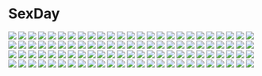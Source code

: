 # SexDay
![](https://konachan.com/image/1793844df506cae686ffdd648a299a51/Konachan.com%20-%2017548%20blood%20elfen_lied%20monochrome%20nana_%28elfen_lied%29%20white.jpg)
![](https://konachan.com/jpeg/0f91d14c6ff0af44ab96c48ef7ae0c21/Konachan.com%20-%20116791%20bikini%20cube%20game_cg%20hirosaki_kanade%20kantoku%20swimsuit%20your_diary.jpg)
![](https://konachan.com/image/43acd33efb9ffc68a0e1fc21b389211a/Konachan.com%20-%2027814%20eyepatch%20ikkitousen%20ryomou_shimei%20sonsaku_hakufu.jpg)
![](https://konachan.com/image/108769e2ade4f5692fa4a3adf9ec1f04/Konachan.com%20-%2048999%20calendar%20kannagi_itsuki%20kawai_honoka%20leopard%20shishidou_akiha%20shishidou_imoko%20sora_wo_kakeru_shoujo.jpg)
![](https://konachan.com/image/ca415f6132a5a0d2b10f75cad331dcb0/Konachan.com%20-%20104718%20blue_eyes%20blue_hair%20blush%20dress%20gun%20hat%20long_hair%20pantyhose%20pink_eyes%20pink_hair%20red_eyes%20ribbons%20sky%20spirtie%20sword%20thighhighs%20tomoe_mami%20weapon.jpg)
![](https://konachan.com/image/716b9ff9966183056b924ffad66b1bf1/Konachan.com%20-%20183068%20black_hair%20brown_eyes%20brown_hair%20building%20kiyama_harumi%20misaka_mikoto%20rocker%20saten_ruiko%20school_uniform%20shirai_kuroko%20skirt%20tree%20uiharu_kazari.jpg)
![](https://konachan.com/jpeg/466d62849fb7abf048abc61f79617dda/Konachan.com%20-%20151545%20aiura_ichika%20breasts%20censored%20game_cg%20hadashi_shoujo%20harem%20ino%20kasane_rinzu%20kujou_ruri%20narushima_atsuki%20nipples%20nude%20paizuri%20penis%20wet.jpg)
![](https://konachan.com/jpeg/76e2ec442e085dff29104865210d0d62/Konachan.com%20-%20303943%20albinoraccoon%20all_male%20bow%20gray_hair%20headdress%20lolita_fashion%20long_hair%20male%20original%20pointed_ears%20red_eyes%20skirt%20trap%20white%20wings.jpg)
![](https://konachan.com/jpeg/fdb8eb73262787cb2c8b3778235336b0/Konachan.com%20-%2029878%20calendar%20taiko_no_tatsujin%20vector.jpg)
![](https://konachan.com/image/579423da4559d5bb70c1419510a9c0c9/Konachan.com%20-%20110331%20barefoot%20blonde_hair%20chinese_clothes%20chinese_dress%20lasterk%20ponytail%20shin_sangoku_musou%20wang_yuanji.jpg)
![](https://konachan.com/jpeg/c84a3590e1a806b263adf33871b407d0/Konachan.com%20-%20213239%20clouds%20mks%20nobody%20original%20scenic%20sky%20sunset.jpg)
![](https://konachan.com/image/8c60f3b30af251ccc68356919cc638ee/Konachan.com%20-%20143880%20blue_hair%20book%20bow%20dress%20drink%20flowers%20hat%20red_eyes%20remilia_scarlet%20rose%20short_hair%20touhou%20vampire%20wings%20zimajiang.jpg)
![](https://konachan.com/image/f6470f2dc1603c9cfdd931a51d0b5b6b/Konachan.com%20-%20145794%20amamiya_minato%20ass%20clouds%20fang%20original%20purple_eyes%20sky%20swimsuit%20wet.jpg)
![](https://konachan.com/jpeg/f06d702fc9fe23ffa20a1a404eccc386/Konachan.com%20-%20268461%20anus%20ass%20black_eyes%20black_hair%20breasts%20cura%20flowers%20game_cg%20lose%20monobeno%20nipples%20nude%20onsen%20petals%20ponytail%20pussy%20pussy_juice%20uncensored%20water.jpg)
![](https://konachan.com/image/011faca706613b83bb774411b27a8457/Konachan.com%20-%20123975%20animal_ears%20aoba_senkiri%20bunny_ears%20bunnygirl%20flowers%20japanese_clothes%20kimono%20purple_hair%20red_eyes%20reisen_udongein_inaba%20touhou%20wink.jpg)
![](https://konachan.com/image/bcf255b6158974e73204b7335f316bfa/Konachan.com%20-%2028581%20censored%20chu_x_chu%20cum%20game_cg%20penis%20unisonshift.jpg)
![](https://konachan.com/jpeg/bf25438d64c30a661b30f7b43bc8ecb3/Konachan.com%20-%2093701%202girls%20aqua_hair%20forest%20hatsune_miku%20long_hair%20megurine_luka%20nude%20pink_hair%20tree%20twintails%20urami%20vocaloid%20water%20wet.jpg)
![](https://konachan.com/image/f08861e6f040308671e6868163c03780/Konachan.com%20-%20200422%20blonde_hair%20blue_eyes%20clouds%20dark_skin%20flowers%20long_hair%20school_swimsuit%20sky%20sorano_eika%20swim_ring%20swimsuit%20tan_lines%20water%20wet%20wristwear.jpg)
![](https://konachan.com/image/d1d686b45ab4196413ceb64f869a6d28/Konachan.com%20-%20294334%20aliasing%20hoodie%20idolmaster%20idolmaster_shiny_colors%20kneehighs%20sakeharasu%20serizawa_asahi%20shorts%20snow%20tree%20winter.jpg)
![](https://konachan.com/image/196af1103e1927bbbad976f9fa9beef0/Konachan.com%20-%2043128%202girls%20ayanami_rei%20breasts%20neon_genesis_evangelion%20nipples%20nude%20pussy%20soryu_asuka_langley%20third-party_edit.jpg)
![](https://konachan.com/image/fb5042854c7889cfc5d51e12a2aae7ae/Konachan.com%20-%20175135%20animal%20blue_eyes%20dress%20fish%20long_hair%20original%20ruurin%20underwater%20water%20watermark%20white_hair.jpg)
![](https://konachan.com/image/877029cdbec84319bea5e7c1d820f501/Konachan.com%20-%20190601%20ass%20blonde_hair%20breasts%20dengeki_hime%20green_eyes%20jpeg_artifacts%20logo%20long_hair%20nipples%20ohno_tetsuya%20panties%20sword%20thighhighs%20topless%20underwear%20weapon.jpg)
![](https://konachan.com/image/53b4e576567a28be1cc188c004f95f6d/Konachan.com%20-%20151875%20annelotte%20armor%20ass%20blue_eyes%20blue_hair%20clouds%20flowers%20grass%20long_hair%20queen%27s_blade%20sky%20sword%20underwear%20vector%20weapon.jpg)
![](https://konachan.com/image/cdb9e80157f4bcbb9eaf0c0a1a947c72/Konachan.com%20-%206587%20brown_hair%20gun%20noir%20short_hair%20sky%20water%20weapon%20yuumura_kirika.jpg)
![](https://konachan.com/jpeg/de0a950a8218c14591fedcec77eef98e/Konachan.com%20-%2046047%20fumio%20hoshiuta%20school_uniform%20suoh_nanano.jpg)
![](https://konachan.com/image/91c828408e88aca140c90a98a5b54ec5/Konachan.com%20-%20216851%20mivit%20pantyhose%20rana_%28vocaloid%29%20vocaloid.jpg)
![](https://konachan.com/image/b511c77ed6356c28ff9890d2b5dfcf3a/Konachan.com%20-%20238552%20nodata%20puzzle_%26_dragons%20sonia_%28p%26d%29.jpg)
![](https://konachan.com/image/de8fd0c449878eaa7ab58e601d8fc335/Konachan.com%20-%20100377%20akemi_homura%20kaname_madoka%20mahou_shoujo_madoka_magica%20miki_sayaka%20sakura_kyouko%20tomoe_mami.jpg)
![](https://konachan.com/jpeg/bbe6e4c33d9de0a3b9e5ca855ebf17f5/Konachan.com%20-%20268261%20animal%20ball%20beach%20bikini%20breasts%20cat%20catboy%20catgirl%20clouds%20drink%20fkey%20group%20male%20red_eyes%20shade%20signed%20sketch%20sky%20sport%20swimsuit%20waifu2x%20water.jpg)
![](https://konachan.com/image/c34ff9d6166099d78049ea32c3d60d45/Konachan.com%20-%20105656%20animal_ears%20kishida_mel%20tagme.jpg)
![](https://konachan.com/image/94497ed5cb5bb612b080fe41b37bf0bd/Konachan.com%20-%20234465%20dress%20gochuumon_wa_usagi_desu_ka%3F%20grass%20hoto_cocoa%20loli%20long_hair%20orange_hair%20petals%20purple_eyes%20summer_dress%20toketou.jpg)
![](https://konachan.com/image/f4221287038ea02c60f8115a7c04676c/Konachan.com%20-%2096693%20blue_eyes%20blue_hair%20blush%20cameltoe%20cat_smile%20elbow_gloves%20gloves%20kyuubee%20miki_sayaka%20panties%20red_eyes%20short_hair%20sword%20thighhighs%20underwear%20weapon.jpg)
![](https://konachan.com/image/268c3f5c6c0cca581887a8c44a027ce8/Konachan.com%20-%205019%20clannad%20green_hair%20ibuki_fuuko%20key%20logo%20long_hair%20pajamas%20yellow_eyes%20zoom_layer.jpg)
![](https://konachan.com/jpeg/fe1e69c171328a7be8d68d731d45933d/Konachan.com%20-%20206979%20barefoot%20blue_hair%20dress%20drink%20oukatihiro%20red_eyes%20remilia_scarlet%20short_hair%20touhou%20vampire%20white%20wings%20wristwear.jpg)
![](https://konachan.com/image/6ee952ca78461fb5e369f065d5878993/Konachan.com%20-%206794%20canvas.jpg)
![](https://konachan.com/image/e9b7b03196d7e3372cd3b3dc45e95f19/Konachan.com%20-%2084692%202no%20blonde_hair%20bra%20green_eyes%20original%20panties%20ribbons%20third-party_edit%20underwear%20weapon.jpg)
![](https://konachan.com/image/2f9512c71d5043b18e50074f91cf3384/Konachan.com%20-%2043607%20hanamura_yosuke%20persona%20persona_4%20satonaka_chie.jpg)
![](https://konachan.com/image/35704bec020afb43277d1d41f9fc3c9f/Konachan.com%20-%2056780%20cameltoe%20chibi%20clochette%20daikanyama_sumire%20mitsumine_minato%20nonomura_nino%20oshiki_hitoshi%20panties%20suzunone_seven%20takatori_yuzuri%20underwear.jpg)
![](https://konachan.com/image/00d21c59ca8994915c041e7cc2142525/Konachan.com%20-%2025447%20book%20glasses%20maruto%20read_or_die%20yomiko_readman.jpg)
![](https://konachan.com/image/91cae16a299d1df69070531fc0a0069e/Konachan.com%20-%20135919%20xiamianliele.jpg)
![](https://konachan.com/image/f260542f53051ebd4d8bbbd7cd97bf0c/Konachan.com%20-%20186340%20bed%20blue_eyes%20censored%20cube%20cum%20flat_chest%20fujimura_natsuki%20game_cg%20kantoku%20long_hair%20nude%20purple_hair%20pussy%20pussy_juice%20sex%20spread_legs%20your_diary.jpg)
![](https://konachan.com/image/3a2a4229f0018e32cbdcfc0a83202d50/Konachan.com%20-%20129672%20animal_ears%20bicolored_eyes%20horns%20inu_x_boku_ss%20jpeg_artifacts%20kan_satomi%20male%20miketsukami_soushi%20purple_eyes%20signed%20stockings%20tail%20weapon.jpg)
![](https://konachan.com/jpeg/febf28c710489a9db422ef721f939bcc/Konachan.com%20-%20305820%202girls%20animal_ears%20bed%20blue_eyes%20blush%20brown_hair%20cat_smile%20catgirl%20dress%20long_hair%20nekopara%20seoki_%28hi3031%29%20tail%20twintails%20white_hair%20yellow_eyes.jpg)
![](https://konachan.com/image/c1ebf557599e7a96c419350bcc4b52a4/Konachan.com%20-%20178702%20barefoot%20black_hair%20bow%20dress%20hat%20kijin_seija%20moon%20night%20purple_eyes%20purple_hair%20red_eyes%20red_hair%20ribbons%20short_hair%20touhou%20white_hair.jpg)
![](https://konachan.com/jpeg/aed81007e5fbb22ccca297b3a5a0417c/Konachan.com%20-%20122704%20akiyama_mio%20hirasawa_yui%20k-on%21%20kotobuki_tsumugi.jpg)
![](https://konachan.com/image/3f7807108c1e5bdb9c61af5944e82394/Konachan.com%20-%20161266%20blue_hair%20cinematograph%20eyepatch%20gun%20innocent_bullet%20logo%20long_hair%20miyasu_sanae%20orange_eyes%20school_uniform%20tagme%20weapon.jpg)
![](https://konachan.com/image/f52b180e909df512a8352f0d4eefa117/Konachan.com%20-%20160714%2040hara%20aqua_eyes%20blonde_hair%20blush%20bow%20clouds%20dress%20headphones%20kagamine_rin%20sky%20thighhighs%20vocaloid%20zettai_ryouiki.jpg)
![](https://konachan.com/image/81e7350db2c61dc5f01c333935a02883/Konachan.com%20-%20160531%20book%20bubbles%20drums%20guitar%20instrument%20masaki_%28smoothiepool%29%20original%20phone%20piano%20underwater%20water.jpg)
![](https://konachan.com/jpeg/b81979b0ac06a0b57e316460ce368883/Konachan.com%20-%20219764%20blush%20carol_works%20game_cg%20garter_belt%20panties%20red_eyes%20school_uniform%20skirt%20tagme_%28artist%29%20thighhighs%20toudou_raimu%20underwear%20urine%20white_hair.jpg)
![](https://konachan.com/image/f58bc7c6efa8be628855a8a142550e51/Konachan.com%20-%20214728%20aliasing%20animal_ears%20breasts%20cleavage%20demonk%20dressing%20fate_extra%20fate_stay_night%20fate_%28series%29%20foxgirl%20pink_hair%20tail%20thighhighs%20yellow_eyes.jpg)
![](https://konachan.com/image/18b7170f6e02e0254ce8ff02dae6572c/Konachan.com%20-%20103537%20close%20green_eyes%20green_hair%20gumi%20penchop%20vocaloid.jpg)
![](https://konachan.com/image/1b09606e4758a98043a24db6c8360fa0/Konachan.com%20-%2014920%20alucard%20hellsing.jpg)
![](https://konachan.com/image/1e2bd1da9f4d644b718fc1d4185f085e/Konachan.com%20-%20212820%20aqua_eyes%20cropped%20elbow_gloves%20flowers%20gloves%20headdress%20long_hair%20navel%20no_bra%20panties%20pink_hair%20rose%20see_through%20swd3e2%20thighhighs%20underwear.jpg)
![](https://konachan.com/image/c814759248dc57adc001a87a48ec5237/Konachan.com%20-%20212429%20caring201%20monkey_d_luffy%20one_piece%20portgas_d_ace%20sabo.jpg)
![](https://konachan.com/jpeg/47c6025efdc89e957b46b7c57dc3fab8/Konachan.com%20-%20285596%20black_hair%20bow%20kneehighs%20original%20panties%20purple_eyes%20school_uniform%20short_hair%20skirt%20twinpoo%20underwear%20upskirt%20waifu2x.jpg)
![](https://konachan.com/jpeg/8ec6c0b773df7c720ae752f263130a0b/Konachan.com%20-%20182910%20aqua_eyes%20blonde_hair%20blush%20breast_grab%20breasts%20cameltoe%20game_cg%20hoodie%20nipples%20panties%20sayori%20smile%20socks%20spread_legs%20twintails%20underwear.jpg)
![](https://konachan.com/image/3a74905e3b620fda6ca7ae5cc2af80f5/Konachan.com%20-%2012580%20pia_carrot%20thighhighs%20waitress.jpg)
![](https://konachan.com/image/e972a06d45e44ae5b66a40d9204ec917/Konachan.com%20-%2063140%20tagme.jpg)
![](https://konachan.com/jpeg/f0329b84852805386c0b0408be49771a/Konachan.com%20-%20237564%202girls%20animal_ears%20ass%20blush%20bow%20breasts%20flowers%20gray_hair%20long_hair%20panties%20petals%20purple_eyes%20ribbons%20scan%20thighhighs%20underwear%20watermark%20wink.jpg)
![](https://konachan.com/image/f83e86e9063644fe0f909af25fb49fb2/Konachan.com%20-%2028458%20ayanami_rei%20kobayashi_yuji%20neon_genesis_evangelion.jpg)
![](https://konachan.com/jpeg/910f3ce53b3ff87c58681cfd3c6db7e5/Konachan.com%20-%2041916%20chibi%20kyouran_kazoku_nikki.jpg)
![](https://konachan.com/image/8035f0ae4a57c63448fe5cd487fb3549/Konachan.com%20-%20207225%20aqua_hair%20dress%20hatsune_miku%20long_hair%20rain%20summer_dress%20tree%20twintails%20umbrella%20usky%20vocaloid%20water.jpg)
![](https://konachan.com/image/458dcfc661db81e4d0d2e54105b01a3a/Konachan.com%20-%20305647%20ass%20banicha%20blush%20bones%20braids%20breasts%20brown_hair%20horns%20long_hair%20nude%20original%20twintails%20yellow_eyes.jpg)
![](https://konachan.com/image/06117a3fcaa7336d4ddfcc6736bde2a7/Konachan.com%20-%20295361%20black_hair%20close%20long_hair%20red_eyes%20reiuji_utsuho%20signed%20touhou%20toutenkou%20wings.jpg)
![](https://konachan.com/jpeg/34b068c725ff6ebe1554f480cdf47fb3/Konachan.com%20-%20259774%20hatsune_miku%20long_hair%20panties%20striped_panties%20tagme_%28artist%29%20third-party_edit%20twintails%20underwear%20vocaloid.jpg)
![](https://konachan.com/jpeg/308eadbfec216189b0f244e33c786914/Konachan.com%20-%20139474%20fortissimo__akkord%3Absusvier%20game_cg%20long_hair%20ooba_kagerou%20sakura_%28fortissimo%29.jpg)
![](https://konachan.com/image/ccdffee1a465ef5c23f5f5a5d1e534f1/Konachan.com%20-%20184229%20blue_hair%20gun%20jpeg_artifacts%20koh_%28minagi_kou%29%20long_hair%20original%20purple_eyes%20rain%20school_uniform%20skirt%20twintails%20water%20weapon%20wristwear.jpg)
![](https://konachan.com/jpeg/cf7dc864fbd76446437651c6462fac5a/Konachan.com%20-%20166613%20amelia_rose_brettingham%20ankoromochi%20blonde_hair%20blue_eyes%20drink%20game_cg%20long_hair%20peassoft%20satou_satoru%20school_uniform%20thighhighs%20tiara%20tie.jpg)
![](https://konachan.com/jpeg/ddfc57063c0d13ecf3b34889d05da606/Konachan.com%20-%20286886%20ass%20barefoot%20beach%20bikini%20breasts%20cait%20cleavage%20doll%20night%20pink_hair%20purple_eyes%20short_hair%20sky%20stars%20swimsuit%20twintails%20water%20wet%20yonomori_kobeni.jpg)
![](https://konachan.com/image/8ae0d4694e1bca64c90c49e81b3e1f7e/Konachan.com%20-%20215834%20censored%20cum%20handjob%20kijin_seija%20penis%20reiha%20sex%20touhou.jpg)
![](https://konachan.com/image/9a9dc52842788433cd48d5032f4432d0/Konachan.com%20-%2079114%20barefoot%20brown_eyes%20brown_hair%20bunny%20food%20original%20yuko666.jpg)
![](https://konachan.com/image/ee4883d6e9bc2fea6fbf56134b12bda7/Konachan.com%20-%20104078%20aqua_eyes%20black_hair%20blush%20edogawakid%20gokou_ruri%20japanese_clothes%20kimono%20kousaka_kirino%20long_hair%20male%20orange_hair%20purple_eyes%20short_hair.jpg)
![](https://konachan.com/image/9108865f1b80297da318672b65e5b4fe/Konachan.com%20-%206161%20animal_ears%20blonde_hair%20brown%20catgirl%20gloves%20navel%20ragnarok_online%20red_eyes%20short_hair%20thief_%28ragnarok_online%29.jpg)
![](https://konachan.com/image/8ee453ce5dc62c283d6e8dc8bd4c611b/Konachan.com%20-%2033698%20animal_ears%20black%20craft_lawrence%20horo%20long_hair%20ookami_to_koushinryou%20orange_hair%20red_eyes%20short_hair%20wolfgirl.jpg)
![](https://konachan.com/image/805ae4764e2eb3574a28ed1adbf6d5b9/Konachan.com%20-%20116128%202girls%20animal_ears%20aqua_eyes%20blonde_hair%20byoubu_tetora%20dr.foresuto%20game_cg%20goggles%20otomimi_infinity%20thighhighs%20tie%20twintails%20white_hair%20yasaka_minato.jpg)
![](https://konachan.com/jpeg/91d1d835222adcb1636a2897a74ceb1e/Konachan.com%20-%20149051%202girls%20breasts%20cleavage%20korie_riko%20long_hair%20original%20thighhighs.jpg)
![](https://konachan.com/jpeg/16d27afee036d75f49c1a12df42f0df6/Konachan.com%20-%20139213%20ass%20bloomers%20brown_hair%20game_cg%20green_eyes%20moonstone%20princess_evangile%20saeki_nao%20sagisawa_chiho.jpg)
![](https://konachan.com/jpeg/1e2b61d127a6744dc465955d283eb8e2/Konachan.com%20-%2038627%20gym_uniform%20kusano%20matsu%20musubi%20sekirei%20tsukiumi.jpg)
![](https://konachan.com/jpeg/af7df8fc45491ad0333c518aac5d00c1/Konachan.com%20-%20271681%20blonde_hair%20blush%20dress%20flowers%20food%20fruit%20lolita_fashion%20orange_eyes%20original%20panties%20reinama%20rose%20strawberry%20thighhighs%20underwear.jpg)
![](https://konachan.com/image/c3d8e892cda0881f33cf3c86b153f10d/Konachan.com%20-%20246265%20animal%20aqua_eyes%20bikini%20brown_hair%20fish%20original%20sakeharasu%20short_hair%20stars%20swim_ring%20swimsuit%20thighhighs.jpg)
![](https://konachan.com/image/e48094d7baaf9034d97f932c41781255/Konachan.com%20-%20134330%20asia_argento%20blonde_hair%20blue_hair%20bra%20breasts%20green_eyes%20highschool_dxd%20himejima_akeno%20long_hair%20no_bra%20purple_eyes%20underwear.jpg)
![](https://konachan.com/image/b4f7a03b730684e7a5c8fe3ed805a4e3/Konachan.com%20-%2090447%202girls%20animal_ears%20chibi%20dress%20izayoi_sakuya%20maid%20remilia_scarlet%20takahero%20touhou%20vampire%20wings%20wink.jpg)
![](https://konachan.com/jpeg/c985730a95d87247c8bd22e7e34e644c/Konachan.com%20-%20122566%20blonde_hair%20blue_eyes%20blush%20breasts%20cleavage%20cygnus%20erect_nipples%20game_cg%20headdress%20long_hair%20male%20murial%20odagiri_touka.jpg)
![](https://konachan.com/jpeg/1455594c66b995a69d4aededfa331a36/Konachan.com%20-%20306540%20blush%20bra%20breasts%20cleavage%20fate_%28series%29%20garter_belt%20mash_kyrielight%20morizono_shiki%20open_shirt%20panties%20purple_eyes%20purple_hair%20stockings%20underwear.jpg)
![](https://konachan.com/image/833bfc21d500ce95c724ad63451a9a6a/Konachan.com%20-%2044366%20bed%20green_green%20minami_sanae%20pajamas.jpg)
![](https://konachan.com/jpeg/f9dcadefdec67b6155a9e5df03efb156/Konachan.com%20-%2099177%20mahou_shoujo_madoka_magica%20sakura_kyouko.jpg)
![](https://konachan.com/image/14a3fbd92e17059393b4cfa347ecafb6/Konachan.com%20-%20204377%20albedo%20black_hair%20demon%20elbow_gloves%20feathers%20gloves%20horns%20jpeg_artifacts%20long_hair%20overlord%20signed%20sishenfan%20wings%20yellow_eyes.jpg)
![](https://konachan.com/jpeg/1127aa9b0b4245b900e555a2901bd574/Konachan.com%20-%20125311%20merry_nightmare%20pointed_ears%20yumekui_merry.jpg)
![](https://konachan.com/image/2f0ec1eaaa6f1a0677775452706070a7/Konachan.com%20-%2014907%20gun%20hellsing%20seras_victoria%20thighhighs%20weapon.jpg)
![](https://konachan.com/image/76d1022a74420abc2d61846cbba4d590/Konachan.com%20-%2033213%20butterfly%20somedays_dreamers%20tagme%20yoshizuki_kumichi.jpg)
![](https://konachan.com/image/bfe170689e0967dfda7b539beca1c215/Konachan.com%20-%2019023%20all_male%20male%20naruto%20uchiha_itachi.jpg)
![](https://konachan.com/image/772a83e51dce8ccadf2376a75f41a66f/Konachan.com%20-%2098513%20barefoot%20bikini%20blonde_hair%20blood_elf%20book%20breasts%20cleavage%20green_eyes%20long_hair%20nipple_slip%20pointed_ears%20ponytail%20swimsuit%20watermark%20windforcelan.jpg)
![](https://konachan.com/image/25599c3e65d3b48471fcffc831175370/Konachan.com%20-%2027706%20animal_ears%20bell%20blush%20catgirl%20collar%20izumi_ako%20mahou_sensei_negima%20purple_hair%20ribbons%20short_hair%20shorts%20tail%20yellow_eyes%20zoom_layer.jpg)
![](https://konachan.com/jpeg/9c1b7a495af833d441b42a7537117c41/Konachan.com%20-%20219192%205_nenme_no_houkago%20black_hair%20clouds%20kantoku%20landscape%20long_hair%20nagisa_%28kantoku%29%20original%20scan%20scenic%20school_uniform%20skirt%20sunset.jpg)
![](https://konachan.com/image/7b47657b75d18a331d681c2e8edc74e6/Konachan.com%20-%20177028%20black_eyes%20black_hair%20boots%20city%20eeotoko%20mikasa_ackerman%20scarf%20shingeki_no_kyojin%20short_hair%20sword%20weapon.jpg)
![](https://konachan.com/image/dffddb4dab49977610d4ca4b0e3f860f/Konachan.com%20-%20141340%20animal%20fish%20green_eyes%20long_hair%20nipples%20original%20panties%20purple_hair%20sayika%20see_through%20underwear%20water%20wet.jpg)
![](https://konachan.com/image/531cb78ce1f45be8eb7c5680d2dd68e6/Konachan.com%20-%20162621%20ass%20bodysuit%20gatakk%20guilty_crown%20purple_eyes%20purple_hair%20skintight%20tsugumi%20white.jpg)
![](https://konachan.com/jpeg/5bf1b38edfe889d64d3ca6a1e0c972fe/Konachan.com%20-%20295979%20bow%20breasts%20candy%20chocolate%20dress%20fang%20loli%20long_hair%20no_bra%20original%20pink_eyes%20pointed_ears%20white_hair%20wowoguni%20wristwear.jpg)
![](https://konachan.com/image/d7ab61bee1450aaf313deaefc2853667/Konachan.com%20-%20225233%20aliasing%20ass%20black_hair%20clouds%20kimagure_blue%20long_hair%20nude%20original%20reflection%20sky%20water.jpg)
![](https://konachan.com/image/12784a82bb39d4e2261212986cbe05e2/Konachan.com%20-%2085991%2080ne80ne%20animal_ears%20bow%20bra%20cape%20catgirl%20gloves%20halloween%20panties%20pink_hair%20pumpkin%20purple_eyes%20snow%20tail%20underwear.jpg)
